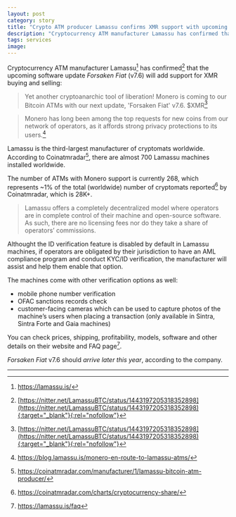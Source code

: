 ```yaml
---
layout: post
category: story
title: "Crypto ATM producer Lamassu confirms XMR support with upcoming 'Forsaken Fiat' v7.6 update"
description: "Cryptocurrency ATM manufacturer Lamassu has confirmed that the upcoming software update Forsaken Fiat (v7.6) will add support for XMR buying and selling."
tags: services
image: 
---
```


Cryptocurrency ATM manufacturer Lamassu[^1] has confirmed[^2] that the upcoming software update *Forsaken Fiat* (v7.6) will add support for XMR buying and selling:

> Yet another cryptoanarchic tool of liberation! Monero is coming to our Bitcoin ATMs with our next update, 'Forsaken Fiat' v7.6. $XMR[^2] 

> Monero has long been among the top requests for new coins from our network of operators, as it affords strong privacy protections to its users.[^3]

Lamassu is the third-largest manufacturer of cryptomats worldwide. According to Coinatmradar[^4], there are almost 700 Lamassu machines installed worldwide. 

The number of ATMs with Monero support is currently 268, which represents ~1% of the total (worldwide) number of cryptomats reported[^5] by Coinatmradar, which is 28K+.

> Lamassu offers a completely decentralized model where operators are in complete control of their machine and open-source software. As such, there are no licensing fees nor do they take a share of operators’ commissions.

Althought the ID verification feature is disabled by default in Lamassu machines, if operators are obligated by their jurisdiction to have an AML compliance program and conduct KYC/ID verification, the manufacturer will assist and help them enable that option. 

The machines come with other verification options as well:

- mobile phone number verification
- OFAC sanctions records check
- customer-facing cameras which can be used to capture photos of the machine’s users when placing a transaction (only available in Sintra, Sintra Forte and Gaia machines)

You can check prices, shipping, profitability, models, software and other details on their website and FAQ page[^6].

*Forsaken Fiat* v7.6 should *arrive later this year*, according to the company. 

---

[^1]: https://lamassu.is/
[^2]: [https://nitter.net/LamassuBTC/status/1443197205318352898](https://nitter.net/LamassuBTC/status/1443197205318352898){:target="_blank"}{:rel="nofollow"}
[^3]: https://blog.lamassu.is/monero-en-route-to-lamassu-atms/
[^4]: https://coinatmradar.com/manufacturer/1/lamassu-bitcoin-atm-producer/
[^5]: https://coinatmradar.com/charts/cryptocurrency-share/
[^6]: https://lamassu.is/faq
